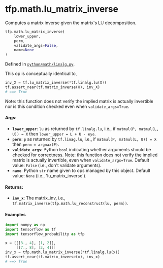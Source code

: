<div itemscope itemtype="http://developers.google.com/ReferenceObject">
<meta itemprop="name" content="tfp.math.lu_matrix_inverse" />
<meta itemprop="path" content="Stable" />
</div>

# tfp.math.lu_matrix_inverse

Computes a matrix inverse given the matrix's LU decomposition.

``` python
tfp.math.lu_matrix_inverse(
    lower_upper,
    perm,
    validate_args=False,
    name=None
)
```



Defined in [`python/math/linalg.py`](https://github.com/tensorflow/probability/tree/master/tensorflow_probability/python/math/linalg.py).

<!-- Placeholder for "Used in" -->

This op is conceptually identical to,

```python
inv_X = tf.lu_matrix_inverse(*tf.linalg.lu(X))
tf.assert_near(tf.matrix_inverse(X), inv_X)
# ==> True
```

Note: this function does not verify the implied matrix is actually invertible
nor is this condition checked even when `validate_args=True`.

#### Args:


* <b>`lower_upper`</b>: `lu` as returned by `tf.linalg.lu`, i.e., if
  `matmul(P, matmul(L, U)) = X` then `lower_upper = L + U - eye`.
* <b>`perm`</b>: `p` as returned by `tf.linag.lu`, i.e., if
  `matmul(P, matmul(L, U)) = X` then `perm = argmax(P)`.
* <b>`validate_args`</b>: Python `bool` indicating whether arguments should be checked
  for correctness. Note: this function does not verify the implied matrix is
  actually invertible, even when `validate_args=True`.
  Default value: `False` (i.e., don't validate arguments).
* <b>`name`</b>: Python `str` name given to ops managed by this object.
  Default value: `None` (i.e., 'lu_matrix_inverse').


#### Returns:


* <b>`inv_x`</b>: The matrix_inv, i.e.,
  `tf.matrix_inverse(tfp.math.lu_reconstruct(lu, perm))`.

#### Examples

```python
import numpy as np
import tensorflow as tf
import tensorflow_probability as tfp

x = [[[3., 4], [1, 2]],
     [[7., 8], [3, 4]]]
inv_x = tfp.math.lu_matrix_inverse(*tf.linalg.lu(x))
tf.assert_near(tf.matrix_inverse(x), inv_x)
# ==> True
```